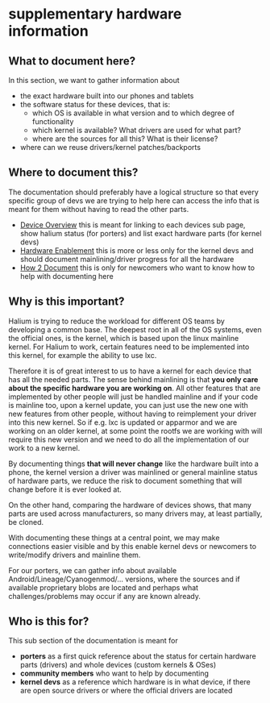 # supplementary hardware information

## What to document here?
In this section, we want to gather information about 
 * the exact hardware built into our phones and tablets
 * the software status for these devices, that is:
   * which OS is available in what version and to which degree of functionality
   * which kernel is available? What drivers are used for what part?
   * where are the sources for all this? What is their license?
 * where can we reuse drivers/kernel patches/backports 
 
## Where to document this?
The documentation should preferably have a logical structure so that every specific group of devs we are trying to help here can access the info that is meant for them without having to read the other parts.
 * [Device Overview](device_overview.md) this is meant for linking to each devices sub page, show halium status (for porters) and list exact hardware parts (for kernel devs)
 * [Hardware Enablement](hardware_enablement.md) this is more or less only for the kernel devs and should document mainlining/driver progress for all the hardware
 * [How 2 Document](how_2_document.md) this is only for newcomers who want to know how to help with documenting here

## Why is this important?

Halium is trying to reduce the workload for different OS teams by developing a common base. The deepest root in all of the OS systems, even the official ones, is the kernel, which is based upon the linux mainline kernel. For Halium to work, certain features need to be implemented into this kernel, for example the ability to use lxc.

Therefore it is of great interest to us to have a kernel for each device that has all the needed parts. The sense behind mainlining is that **you only care about the specific hardware you are working on**. All other features that are implemented by other people will just be handled mainline and if your code is mainline too, upon a kernel update, you can just use the new one with new features from other people, without having to reimplement your driver into this new kernel. So if e.g. lxc is updated or apparmor and we are working on an older kernel, at some point the rootfs we are working with will require this new version and we need to do all the implementation of our work to a new kernel.

By documenting things **that will never change** like the hardware built into a phone, the kernel version a driver was mainlined or general mainline status of hardware parts, we reduce the risk to document something that will change before it is ever looked at.

On the other hand, comparing the hardware of devices shows, that many parts are used across manufacturers, so many drivers may, at least partially, be cloned. 

With documenting these things at a central point, we may make connections easier visible and by this enable kernel devs or newcomers to write/modify drivers and mainline them.

For our porters, we can gather info about available Android/Lineage/Cyanogenmod/... versions, where the sources and if available proprietary blobs are located and perhaps what challenges/problems may occur if any are known already.

## Who is this for?

This sub section of the documentation is meant for

 * **porters** as a first quick reference about the status for certain hardware parts (drivers) and whole devices (custom kernels & OSes)
 * **community members** who want to help by documenting
 * **kernel devs** as a reference which hardware is in what device, if there are open source drivers or where the official drivers are located

